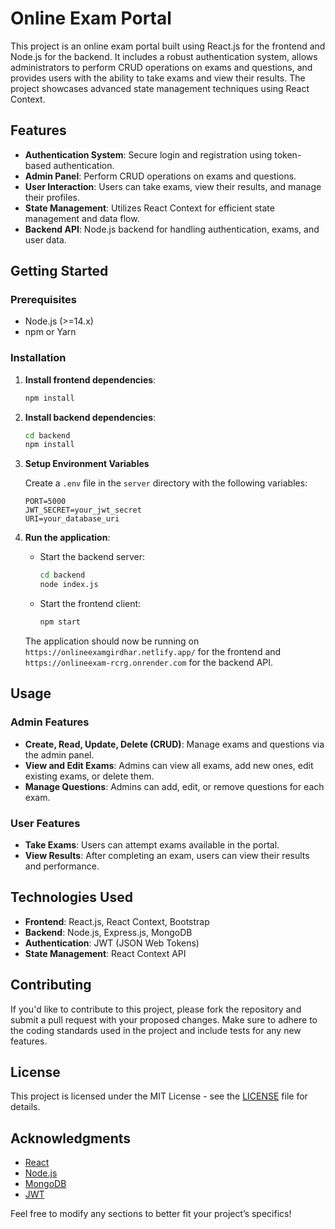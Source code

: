 # Online Exam Portal

This project is an online exam portal built using React.js for the frontend and Node.js for the backend. It includes a robust authentication system, allows administrators to perform CRUD operations on exams and questions, and provides users with the ability to take exams and view their results. The project showcases advanced state management techniques using React Context.

## Features

- **Authentication System**: Secure login and registration using token-based authentication.
- **Admin Panel**: Perform CRUD operations on exams and questions.
- **User Interaction**: Users can take exams, view their results, and manage their profiles.
- **State Management**: Utilizes React Context for efficient state management and data flow.
- **Backend API**: Node.js backend for handling authentication, exams, and user data.

## Getting Started

### Prerequisites

- Node.js (>=14.x)
- npm or Yarn

### Installation

1. **Install frontend dependencies**:

    ```bash
    npm install
    ```

2. **Install backend dependencies**:

    ```bash
    cd backend
    npm install
    ```

3. **Setup Environment Variables**

    Create a `.env` file in the `server` directory with the following variables:

    ```plaintext
    PORT=5000
    JWT_SECRET=your_jwt_secret
    URI=your_database_uri
    ```

4. **Run the application**:

    - Start the backend server:

        ```bash
        cd backend
        node index.js
        ```

    - Start the frontend client:

        ```bash
        npm start
        ```

    The application should now be running on `https://onlineexamgirdhar.netlify.app/` for the frontend and `https://onlineexam-rcrg.onrender.com` for the backend API.

## Usage

### Admin Features

- **Create, Read, Update, Delete (CRUD)**: Manage exams and questions via the admin panel.
- **View and Edit Exams**: Admins can view all exams, add new ones, edit existing exams, or delete them.
- **Manage Questions**: Admins can add, edit, or remove questions for each exam.

### User Features

- **Take Exams**: Users can attempt exams available in the portal.
- **View Results**: After completing an exam, users can view their results and performance.

## Technologies Used

- **Frontend**: React.js, React Context, Bootstrap
- **Backend**: Node.js, Express.js, MongoDB
- **Authentication**: JWT (JSON Web Tokens)
- **State Management**: React Context API

## Contributing

If you'd like to contribute to this project, please fork the repository and submit a pull request with your proposed changes. Make sure to adhere to the coding standards used in the project and include tests for any new features.

## License

This project is licensed under the MIT License - see the [LICENSE](LICENSE) file for details.

## Acknowledgments

- [React](https://reactjs.org/)
- [Node.js](https://nodejs.org/)
- [MongoDB](https://www.mongodb.com/)
- [JWT](https://jwt.io/)

Feel free to modify any sections to better fit your project’s specifics!

